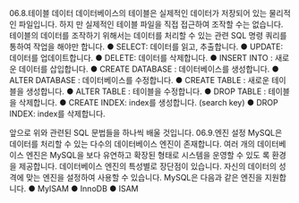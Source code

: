
06.8.테이블 데이터 
데이터베이스의 테이블은 실제적인 데이터가 저장되어 있는 물리적인 파일입니다. 하지 
만 실제적인 테이블 파일을 직접 접근하여 조작할 수는 없습니다. 
테이블의 데이터를 조작하기 위해서는 데이터를 처리할 수 있는 관련 SQL 명령 쿼리를 통하여 작업을 해야만 합니다. 
● SELECT: 데이터를 읽고, 추출합니다. 
● UPDATE: 데이터를 업데이트합니다. 
● DELETE: 데이터를 삭제합니다. 
● INSERT INTO : 새로운 데이터를 삽입합니다. 
● CREATE DATABASE : 데이터베이스를 생성합니다. 
● ALTER DATABASE : 데이터베이스를 수정합니다. 
● CREATE TABLE : 새로운 테이블을 생성합니다. 
● ALTER TABLE : 테이블을 수정합니다. 
● DROP TABLE : 테이블을 삭제합니다. 
● CREATE INDEX: index를 생성합니다. (search key) 
● DROP INDEX: index를 삭제합니다. 



앞으로 위와 관련된 SQL 문법들을 하나씩 배울 것입니다. 
06.9.엔진 설정 
MySQL은 데이터를 처리할 수 있는 다수의 데이터베이스 엔진이 존재합니다. 여러 개의 데이터베이스 엔진은 MySQL을 보다 유연하고 확장된 형태로 시스템을 운영할 수 있도 록 환경을 제공합니다. 
데이터베이스 엔진의 특성별로 장단점이 있습니다. 자신의 데이터의 성격에 맞는 엔진을 설정하여 사용할 수 있습니다. 
MySQL은 다음과 같은 엔진을 지원합니다. 
● MyISAM 
● InnoDB 
● ISAM 